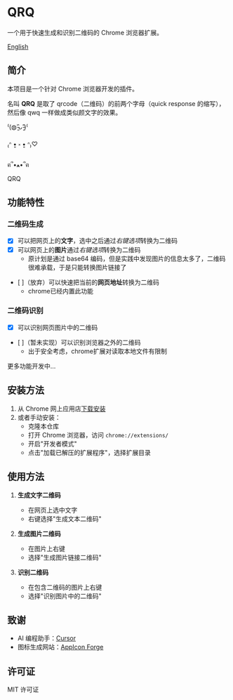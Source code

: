 # QRQ

一个用于快速生成和识别二维码的 Chrome 浏览器扩展。

[English](README.md)

## 简介

本项目是一个针对 Chrome 浏览器开发的插件。

名叫 **QRQ** 是取了 qrcode（二维码）的前两个字母（quick response 的缩写），然后像 qwq 一样做成类似颜文字的效果。

⁽(◍˃̵͈̑ᴗ˂̵͈̑)⁽

₍ᐢ •͈ ༝ •͈ ᐢ₎♡

ฅ՞•ﻌ•՞ฅ

QRQ

## 功能特性

### 二维码生成

- [x] 可以把网页上的**文字**，选中之后通过*右键选项*转换为二维码
- [x] 可以网页上的**图片**通过*右键选项*转换为二维码
   - 原计划是通过 base64 编码，但是实践中发现图片的信息太多了，二维码很难承载，于是只能转换图片链接了
- [ ]（放弃）可以快速把当前的**网页地址**转换为二维码
   - chrome已经内置此功能

### 二维码识别

- [x] 可以识别网页图片中的二维码
- [ ]（暂未实现）可以识别浏览器之外的二维码
   - 出于安全考虑，chrome扩展对读取本地文件有限制

更多功能开发中...

## 安装方法

1. 从 Chrome 网上应用店[下载安装](https://chromewebstore.google.com/detail/jppbbelkldkclffonkjkhackhgblcplg?utm_source=item-share-cb)
2. 或者手动安装：
   - 克隆本仓库
   - 打开 Chrome 浏览器，访问 `chrome://extensions/`
   - 开启"开发者模式"
   - 点击"加载已解压的扩展程序"，选择扩展目录

## 使用方法

1. **生成文字二维码**
   - 在网页上选中文字
   - 右键选择"生成文本二维码"

2. **生成图片二维码**
   - 在图片上右键
   - 选择"生成图片链接二维码"

3. **识别二维码**
   - 在包含二维码的图片上右键
   - 选择"识别图片中的二维码"

## 致谢

- AI 编程助手：[Cursor](https://www.cursor.com/)
- 图标生成网站：[AppIcon Forge](https://zhangyu1818.github.io/appicon-forge/)

## 许可证

MIT 许可证
